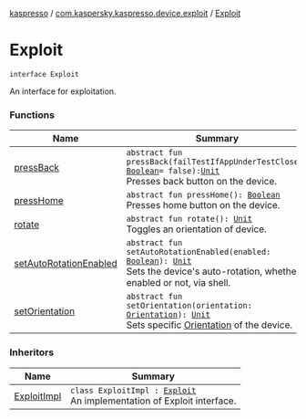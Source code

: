 [kaspresso](../../index.md) / [com.kaspersky.kaspresso.device.exploit](../index.md) / [Exploit](./index.md)

# Exploit

`interface Exploit`

An interface for exploitation.

### Functions

| Name | Summary |
|---|---|
| [pressBack](press-back.md) | `abstract fun pressBack(failTestIfAppUnderTestClosed: `[`Boolean`](https://kotlinlang.org/api/latest/jvm/stdlib/kotlin/-boolean/index.html)` = false): `[`Unit`](https://kotlinlang.org/api/latest/jvm/stdlib/kotlin/-unit/index.html)<br>Presses back button on the device. |
| [pressHome](press-home.md) | `abstract fun pressHome(): `[`Boolean`](https://kotlinlang.org/api/latest/jvm/stdlib/kotlin/-boolean/index.html)<br>Presses home button on the device. |
| [rotate](rotate.md) | `abstract fun rotate(): `[`Unit`](https://kotlinlang.org/api/latest/jvm/stdlib/kotlin/-unit/index.html)<br>Toggles an orientation of device. |
| [setAutoRotationEnabled](set-auto-rotation-enabled.md) | `abstract fun setAutoRotationEnabled(enabled: `[`Boolean`](https://kotlinlang.org/api/latest/jvm/stdlib/kotlin/-boolean/index.html)`): `[`Unit`](https://kotlinlang.org/api/latest/jvm/stdlib/kotlin/-unit/index.html)<br>Sets the device's auto-rotation, whether it enabled or not, via shell. |
| [setOrientation](set-orientation.md) | `abstract fun setOrientation(orientation: `[`Orientation`](../../com.kaspersky.kaspresso.viewactions.orientation/-orientation/index.md)`): `[`Unit`](https://kotlinlang.org/api/latest/jvm/stdlib/kotlin/-unit/index.html)<br>Sets specific [Orientation](../../com.kaspersky.kaspresso.viewactions.orientation/-orientation/index.md) of the device. |

### Inheritors

| Name | Summary |
|---|---|
| [ExploitImpl](../-exploit-impl/index.md) | `class ExploitImpl : `[`Exploit`](./index.md)<br>An implementation of Exploit interface. |
